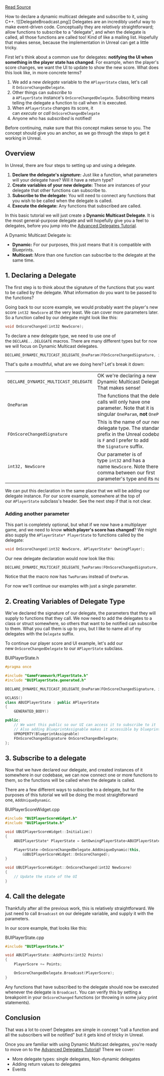 [Read Source](https://benui.ca/unreal/delegates-intro/)

How to declare a dynamic multicast delegate and subscribe to it, using C++.
![[DelegateBroadcast.png]]
Delegates are an incredibly useful way to make event-driven code. Conceptually they are _relatively_ straightforward; allow functions to subscribe to a "delegate", and when the delegate is called, all those functions are called too! Kind of like a mailing list. Hopefully that makes sense, because the implementation in Unreal can get a little tricky.

First let's think about a common use for delegates: **notifying the UI when something in the player state has changed**. For example, when the player's score changes, we want the UI to update to show the new score. What does this look like, in more concrete terms?

1. We add a new _delegate_ variable to the `APlayerState` class, let's call it `OnScoreChangedDelegate`.
2. Other things can _subscribe_ to a `APlayerState` instance's `OnScoreChangedDelegate`. Subscribing means telling the delegate a function to call when it is executed.
3. When `APlayerState` changes its score, it can _execute_ or _call_ `OnScoreChangedDelegate`
4. Anyone who has _subscribed_ is notified!

Before continuing, make sure that this concept makes sense to you. The concept should give you an anchor, as we go through the steps to get it working in Unreal.

## Overview

In Unreal, there are four steps to setting up and using a delegate.

1. **Declare the delegate's _signature_:** Just like a function, what parameters will your delegate have? Will it have a return type?
2. **Create variables of your new delegate:** These are instances of your delegate that other functions can subscribe to.
3. **Subscribe to the delegate:** You will need to connect any functions that you wish to be called when the delegate is called.
4. **Execute the delegate:** Any functions that subscribed are called.

In this basic tutorial we will just create a **Dynamic Multicast Delegate**. It is the most general-purpose delegate and will hopefully give you a feel to delegates, before you jump into the [Advanced Delegates Tutorial](https://benui.ca/unreal/delegates-advanced/).

A Dynamic Multicast Delegate is:

- **Dynamic:** For our purposes, this just means that it is compatible with Blueprints.
- **Multicast:** More than one function can subscribe to the delegate at the same time.

## 1. Declaring a Delegate

The first step is to think about the signature of the functions that you want to be called by the delegate. What information do you want to be passed to the functions?

Going back to our score example, we would probably want the player's new score `int32 NewScore` at the very least. We can cover more parameters later. So a function called by our delegate might look like this:

```cpp
void OnScoreChanged(int32 NewScore);
```

To declare a new delegate type, we need to use one of the `DECLARE...DELEGATE` macros. There are many different types but for now we will focus on Dynamic Multicast delegates.

```cpp
DECLARE_DYNAMIC_MULTICAST_DELEGATE_OneParam(FOnScoreChangedSignature, int32, NewScore);
```

That's quite a mouthful, what are we doing here? Let's break it down:

|   |   |
|---|---|
|`DECLARE_DYNAMIC_MULTICAST_DELEGATE`|OK we're declaring a new Dynamic Multicast Delegate. That makes sense!|
|`OneParam`|The functions that the delegate calls will only have one parameter. Note that it is singular `OneParam`, **not** `OneParams`.|
|`FOnScoreChangedSignature`|This is the name of our new delegate type. The standard prefix in the Unreal codebase is `F` and I prefer to add the `Signature` suffix.|
|`int32, NewScore`|Our parameter is of type `int32` and has a name `NewScore`. Note there is a comma between our first parameter's type and its name.|

We can put this declaration in the same place that we will be adding our delegate instance. For our score example, somewhere at the top of our `APlayerState` subclass's header. See the next step if that is not clear.

### Adding another parameter

This part is completely optional, but what if we now have a multiplayer game, and we need to know **which player's score has changed**? We might also supply the `APlayerState* PlayerState` to functions called by the delegate:

```cpp
void OnScoreChanged(int32 NewScore, APlayerState* OwningPlayer);
```

Our new delegate declaration would now look like this:

```cpp
DECLARE_DYNAMIC_MULTICAST_DELEGATE_TwoParams(FOnScoreChangedSignature, int32, NewScore, APlayerState*, OwningPlayer);
```

Notice that the macro now has `TwoParams` instead of `OneParam`.

For now we'll continue our examples with just a single parameter.

## 2. Creating Variables of Delegate Type

We've declared the signature of our delegate, the parameters that they will supply to functions that they call. We now need to add the delegates to a class or struct somewhere, so others that want to be notified can subscribe to them. What you call them is up to you, but I like to name all of my delegates with the `Delegate` suffix.

To continue our player score and UI example, let's add our new `OnScoreChangedDelegate` to our `APlayerState` subclass.

BUIPlayerState.h


```cpp
#pragma once

#include "GameFramework/PlayerState.h"
#include "BUIPlayerState.generated.h"

DECLARE_DYNAMIC_MULTICAST_DELEGATE_OneParam(FOnScoreChangedSignature, int32, NewScore);

UCLASS()
class ABUIPlayerState : public APlayerState
{
	GENERATED_BODY()

public:
	// We want this public so our UI can access it to subscribe to it
	// Also adding BlueprintAssignable makes it accessible by blueprints
	UPROPERTY(BlueprintAssignable)
	FOnScoreChangedSignature OnScoreChangedDelegate;
};
```

## 3. Subscribe to a delegate

Now that we have declared our delegate, and created instances of it somewhere in our codebase, we can now connect one or more functions to them, so the functions will be called when the delegate is called.

There are a few different ways to subscribe to a delegate, but for the purposes of this tutorial we will be doing the most straightforward one, `AddUniqueDynamic`.

BUIPlayerScoreWidget.cpp


```cpp
#include "BUIPlayerScoreWidget.h"
#include "BUIPlayerState.h"

void UBUIPlayerScoreWidget::Initialize()
{
	ABUIPlayerState* PlayerState = GetOwningPlayerState<ABUIPlayerState>();

	PlayerState->OnScoreChangedDelegate.AddUniqueDynamic(this,
		&UBUIPlayerScoreWidget::OnScoreChanged);
}

void UBUIPlayerScoreWidget::OnScoreChanged(int32 NewScore)
{
	// Update the state of the UI
}
```

## 4. Call the delegate

Thankfully after all the previous work, this is relatively straightforward. We just need to call `Broadcast` on our delegate variable, and supply it with the parameters.

In our score example, that looks like this:

BUIPlayerState.cpp


```cpp
#include "BUIPlayerState.h"

void ABUIPlayerState::AddPoints(int32 Points)
{
	PlayerScore += Points;

	OnScoreChangedDelegate.Broadcast(PlayerScore);
}
```

Any functions that have subscribed to the delegate should now be executed whenever the delegate is `Broadcast`. You can verify this by setting a breakpoint in your `OnScoreChanged` functions (or throwing in some juicy print statements).

## Conclusion

That was a lot to cover! Delegates are simple in concept "call a function and all the subscribers will be notified" but it gets kind of tricky in Unreal.

Once you are familiar with using Dynamic Multicast delegates, you're ready to move on to the [Advanced Delegates Tutorial](https://benui.ca/unreal/delegates-advanced/)! There we cover:

- More delegate types: single delegates, Non-dynamic delegates
- Adding return values to delegates
- Events
